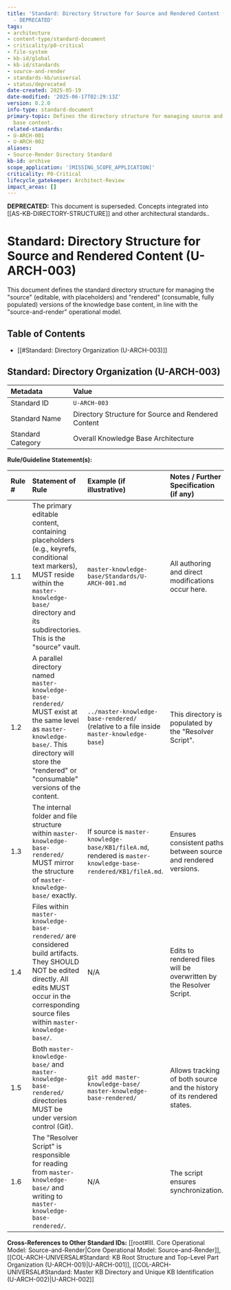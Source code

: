```yaml
---
title: 'Standard: Directory Structure for Source and Rendered Content (U-ARCH-003)
  - DEPRECATED'
tags:
- architecture
- content-type/standard-document
- criticality/p0-critical
- file-system
- kb-id/global
- kb-id/standards
- source-and-render
- standards-kb/universal
- status/deprecated
date-created: 2025-05-19
date-modified: '2025-06-17T02:29:13Z'
version: 0.2.0
info-type: standard-document
primary-topic: Defines the directory structure for managing source and rendered knowledge
  base content.
related-standards:
- U-ARCH-001
- U-ARCH-002
aliases:
- Source-Render Directory Standard
kb-id: archive
scope_application: '[MISSING_SCOPE_APPLICATION]'
criticality: P0-Critical
lifecycle_gatekeeper: Architect-Review
impact_areas: []
---
```

**DEPRECATED:** This document is superseded. Concepts integrated into [[AS-KB-DIRECTORY-STRUCTURE]] and other architectural standards..

# Standard: Directory Structure for Source and Rendered Content (U-ARCH-003)

This document defines the standard directory structure for managing the "source" (editable, with placeholders) and "rendered" (consumable, fully populated) versions of the knowledge base content, in line with the "source-and-render" operational model.

## Table of Contents
- [[#Standard: Directory Organization (U-ARCH-003)]]

## Standard: Directory Organization (U-ARCH-003)

| Metadata        | Value                                 |
| :-------------- | :------------------------------------ |
| Standard ID     | `U-ARCH-003`                          |
| Standard Name   | Directory Structure for Source and Rendered Content |
| Standard Category | Overall Knowledge Base Architecture   |

**Rule/Guideline Statement(s):**

| Rule # | Statement of Rule                                                                                                                               | Example (if illustrative)                                    | Notes / Further Specification (if any)                                       |
| :----- | :---------------------------------------------------------------------------------------------------------------------------------------------- | :----------------------------------------------------------- | :--------------------------------------------------------------------------- |
| 1.1    | The primary editable content, containing placeholders (e.g., keyrefs, conditional text markers), MUST reside within the `master-knowledge-base/` directory and its subdirectories. This is the "source" vault. | `master-knowledge-base/Standards/U-ARCH-001.md`              | All authoring and direct modifications occur here.                           |
| 1.2    | A parallel directory named `master-knowledge-base-rendered/` MUST exist at the same level as `master-knowledge-base/`. This directory will store the "rendered" or "consumable" versions of the content. | `../master-knowledge-base-rendered/` (relative to a file inside `master-knowledge-base`) | This directory is populated by the "Resolver Script".                        |
| 1.3    | The internal folder and file structure within `master-knowledge-base-rendered/` MUST mirror the structure of `master-knowledge-base/` exactly. | If source is `master-knowledge-base/KB1/fileA.md`, rendered is `master-knowledge-base-rendered/KB1/fileA.md`. | Ensures consistent paths between source and rendered versions.               |
| 1.4    | Files within `master-knowledge-base-rendered/` are considered build artifacts. They SHOULD NOT be edited directly. All edits MUST occur in the corresponding source files within `master-knowledge-base/`. | N/A                                                          | Edits to rendered files will be overwritten by the Resolver Script.          |
| 1.5    | Both `master-knowledge-base/` and `master-knowledge-base-rendered/` directories MUST be under version control (Git).                            | `git add master-knowledge-base/ master-knowledge-base-rendered/` | Allows tracking of both source and the history of its rendered states.       |
| 1.6    | The "Resolver Script" is responsible for reading from `master-knowledge-base/` and writing to `master-knowledge-base-rendered/`.                 | N/A                                                          | The script ensures synchronization.                                          |

**Cross-References to Other Standard IDs:** [[root#III. Core Operational Model: Source-and-Render|Core Operational Model: Source-and-Render]], [[COL-ARCH-UNIVERSAL#Standard: KB Root Structure and Top-Level Part Organization (U-ARCH-001)|U-ARCH-001]], [[COL-ARCH-UNIVERSAL#Standard: Master KB Directory and Unique KB Identification (U-ARCH-002)|U-ARCH-002]]
